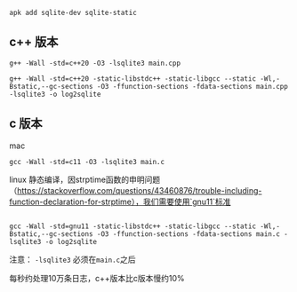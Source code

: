 
`apk add sqlite-dev sqlite-static`

## c++ 版本


```
g++ -Wall -std=c++20 -O3 -lsqlite3 main.cpp

g++ -Wall -std=c++20 -static-libstdc++ -static-libgcc --static -Wl,-Bstatic,--gc-sections -O3 -ffunction-sections -fdata-sections main.cpp -lsqlite3 -o log2sqlite
```

## c 版本


mac
```
gcc -Wall -std=c11 -O3 -lsqlite3 main.c
```

linux 静态编译，因strptime函数的申明问题（https://stackoverflow.com/questions/43460876/trouble-including-function-declaration-for-strptime），我们需要使用`gnu11`标准
```

gcc -Wall -std=gnu11 -static-libstdc++ -static-libgcc --static -Wl,-Bstatic,--gc-sections -O3 -ffunction-sections -fdata-sections main.c -lsqlite3 -o log2sqlite

```

注意： `-lsqlite3` 必须在`main.c`之后


每秒约处理10万条日志，c++版本比c版本慢约10%

